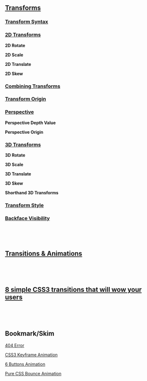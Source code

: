 ## [**Transforms**](https://learn.shayhowe.com/advanced-html-css/css-transforms/)

### [Transform Syntax](https://learn.shayhowe.com/advanced-html-css/css-transforms/#transform-syntax)

### [2D Transforms](https://learn.shayhowe.com/advanced-html-css/css-transforms/#two-dimensional-transforms)


**2D Rotate**

**2D Scale**

**2D Translate**

**2D Skew**

### [Combining Transforms](https://learn.shayhowe.com/advanced-html-css/css-transforms/#combining-transforms)

### [Transform Origin](https://learn.shayhowe.com/advanced-html-css/css-transforms/#transform-origin)

### [Perspective](https://learn.shayhowe.com/advanced-html-css/css-transforms/#perspective)

**Perspective Depth Value**

**Perspective Origin**

### [3D Transforms](https://learn.shayhowe.com/advanced-html-css/css-transforms/#three-dimensional-transforms)

**3D Rotate**

**3D Scale**

**3D Translate**

**3D Skew**

**Shorthand 3D Transforms**

### [Transform Style](https://learn.shayhowe.com/advanced-html-css/css-transforms/#transform-style)

### [Backface Visibility](https://learn.shayhowe.com/advanced-html-css/css-transforms/#backface-visibility)

&nbsp;

&nbsp;

## [**Transitions & Animations**](https://learn.shayhowe.com/advanced-html-css/transitions-animations/)

&nbsp;

&nbsp;

## [**8 simple CSS3 transitions that will wow your users**](https://www.webdesignerdepot.com/2014/05/8-simple-css3-transitions-that-will-wow-your-users)


&nbsp;

&nbsp;

## **Bookmark/Skim**

[404 Error](https://codepen.io/kieranfivestars/pen/MYdQxX)

[CSS3 Keyframe Animation](https://codepen.io/akshaychauhan/pen/dyBqVo)

[6 Buttons Animation](https://codepen.io/retyui/pen/ByoaXV)

[Pure CSS Bounce Animation](https://codepen.io/dp_lewis/pen/QWMxRR)